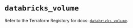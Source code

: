 # `databricks_volume`

Refer to the Terraform Registory for docs: [`databricks_volume`](https://registry.terraform.io/providers/databricks/databricks/1.33.0/docs/resources/volume).
